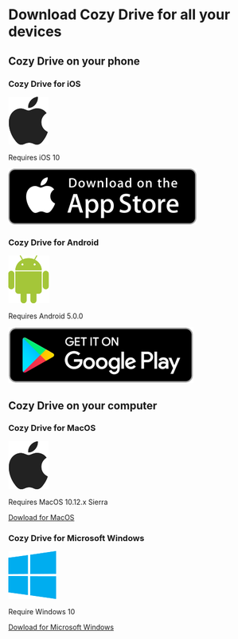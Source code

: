 # Download Cozy Drive for all your devices

## Cozy Drive on your phone

### Cozy Drive for iOS

![Apple logo](../img/download/icon-48-apple.svg)

Requires iOS 10

[![Dowload on the Apple store](../img/download/download-button_apple.svg)](https://itunes.apple.com/fr/app/cozy-drive/id1224102389?mt=8)

### Cozy Drive for Android

![Android logo](../img/download/icon-48-android.svg)

Requires Android 5.0.0

[![Get it on Google Play](../img/download/download-button_android.png)](https://play.google.com/store/apps/details?id=io.cozy.drive.mobile)


## Cozy Drive on your computer

### Cozy Drive for MacOS

![MacOS logo](../img/download/icon-48-apple.svg)

Requires MacOS 10.12.x Sierra

[Dowload for MacOS](https://nuts.cozycloud.cc/download/channel/beta/osx)


### Cozy Drive for Microsoft Windows

![Windows logo](../img/download/icon-48-windows.svg)

Require Windows 10

[Dowload for Microsoft Windows](https://nuts.cozycloud.cc/download/channel/beta/win)


